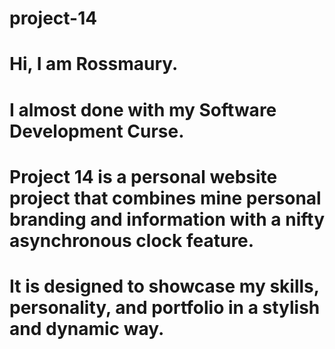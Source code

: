 # project-14
# Hi, I am Rossmaury. 
# I almost done with my Software Development Curse.
# Project 14 is a personal website project that combines mine personal branding and information with a nifty asynchronous clock feature. 
# It is designed to showcase my skills, personality, and portfolio in a stylish and dynamic way.
